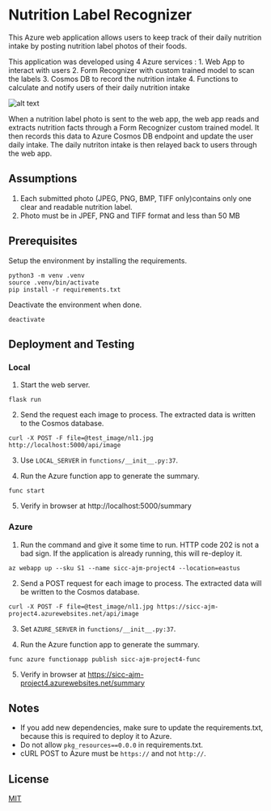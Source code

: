 # Nutrition Label Recognizer

This Azure web application allows users to keep track of their daily nutrition intake by posting nutrition label photos of their foods.

This application was developed using 4 Azure services :
    1. Web App to interact with users
    2. Form Recognizer with custom trained model to scan the labels
    3. Cosmos DB to record the nutrition intake
    4. Functions to calculate and notify users of their daily nutrition intake

![alt text](https://github.gatech.edu/dngo34/nutrition-label-cloud-app/blob/main/service_interaction.png)

When a nutrition label photo is sent to the web app, the web app reads and extracts nutrition facts through a Form Recognizer custom trained model. It then records this data to Azure Cosmos DB endpoint and update the user daily intake. The daily nutriton intake is then relayed back to users through the web app.


## Assumptions

1. Each submitted photo (JPEG, PNG, BMP, TIFF only)contains only one clear and readable nutrition label.
2. Photo must be in JPEF, PNG and TIFF format and less than 50 MB


## Prerequisites

Setup the environment by installing the requirements.

```
python3 -m venv .venv
source .venv/bin/activate
pip install -r requirements.txt
```

Deactivate the environment when done.

```
deactivate
```

## Deployment and Testing

### Local

1. Start the web server.

```
flask run
```

2. Send the request each image to process. The extracted data is written to the Cosmos database.

```
curl -X POST -F file=@test_image/nl1.jpg http://localhost:5000/api/image
```

3. Use `LOCAL_SERVER` in `functions/__init__.py:37`.

4. Run the Azure function app to generate the summary.


```
func start
```

5. Verify in browser at http://localhost:5000/summary


### Azure

1. Run the command and give it some time to run. HTTP code 202 is not a bad sign. If the application is already running, this will re-deploy it.
```
az webapp up --sku S1 --name sicc-ajm-project4 --location=eastus
```

2. Send a POST request for each image to process. The extracted data will be written to the Cosmos database.

```
curl -X POST -F file=@test_image/nl1.jpg https://sicc-ajm-project4.azurewebsites.net/api/image
```

3. Set `AZURE_SERVER` in `functions/__init__.py:37`.

4. Run the Azure function app to generate the summary.

```
func azure functionapp publish sicc-ajm-project4-func
```

5. Verify in browser at https://sicc-ajm-project4.azurewebsites.net/summary


## Notes

* If you add new dependencies, make sure to update the requirements.txt, because this is required to deploy it to Azure. 
* Do not allow `pkg_resources==0.0.0` in requirements.txt.
* cURL POST to Azure must be `https://` and not `http://`.

## License
[MIT](https://choosealicense.com/licenses/mit/)

